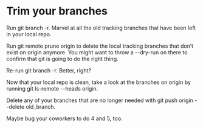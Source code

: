 # Trim your branches

Run git branch -r. Marvel at all the old tracking branches that have been left in your local repo.

Run git remote prune origin to delete the local tracking branches that don’t exist on origin anymore. You might want to throw a --dry-run on there to confirm that git is going to do the right thing.

Re-run git branch -r. Better, right?

Now that your local repo is clean, take a look at the branches on origin by running git ls-remote --heads origin.

Delete any of your branches that are no longer needed with git push origin --delete old_branch.

Maybe bug your coworkers to do 4 and 5, too.
